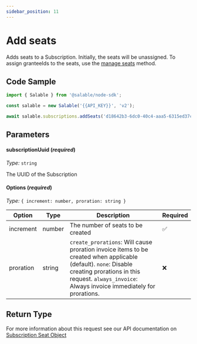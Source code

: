 ```yaml
---
sidebar_position: 11
---
```


# Add seats

Adds seats to a Subscription. Initially, the seats will be unassigned. To assign granteeIds to the seats, use the [manage seats](./manage-seats.md) method.

## Code Sample

```typescript
import { Salable } from '@salable/node-sdk';

const salable = new Salable('{{API_KEY}}', 'v2');

await salable.subscriptions.addSeats('d18642b3-6dc0-40c4-aaa5-6315ed37c744', { increment: 2 });
```

## Parameters

#### subscriptionUuid (_required_)

_Type:_ `string`

The UUID of the Subscription

#### Options (_required_)

_Type:_ `{ increment: number, proration: string }`

| Option    | Type   | Description                                                                                                                                                                                                        | Required |
| --------- | ------ | ------------------------------------------------------------------------------------------------------------------------------------------------------------------------------------------------------------------ | -------- |
| increment | number | The number of seats to be created                                                                                                                                                                                  | ✅       |
| proration | string | `create_prorations`: Will cause proration invoice items to be created when applicable (default). `none`: Disable creating prorations in this request. `always_invoice`: Always invoice immediately for prorations. | ❌       |

## Return Type

For more information about this request see our API documentation on [Subscription Seat Object](https://docs.salable.app/api/v2#tag/Subscriptions/operation/incrementSubscriptionSeats)
